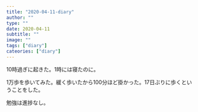 ```yaml
---
title: "2020-04-11-diary"
author: ""
type: ""
date: 2020-04-11
subtitle: ""
image: ""
tags: ["diary"]
cateories: ["diary"]
---
```

<!--more-->
10時過ぎに起きた。1時には寝たのに。

1万歩を歩いてみた。緩く歩いたから100分ほど掛かった。17日ぶりに歩くということをした。

勉強は進捗なし。
